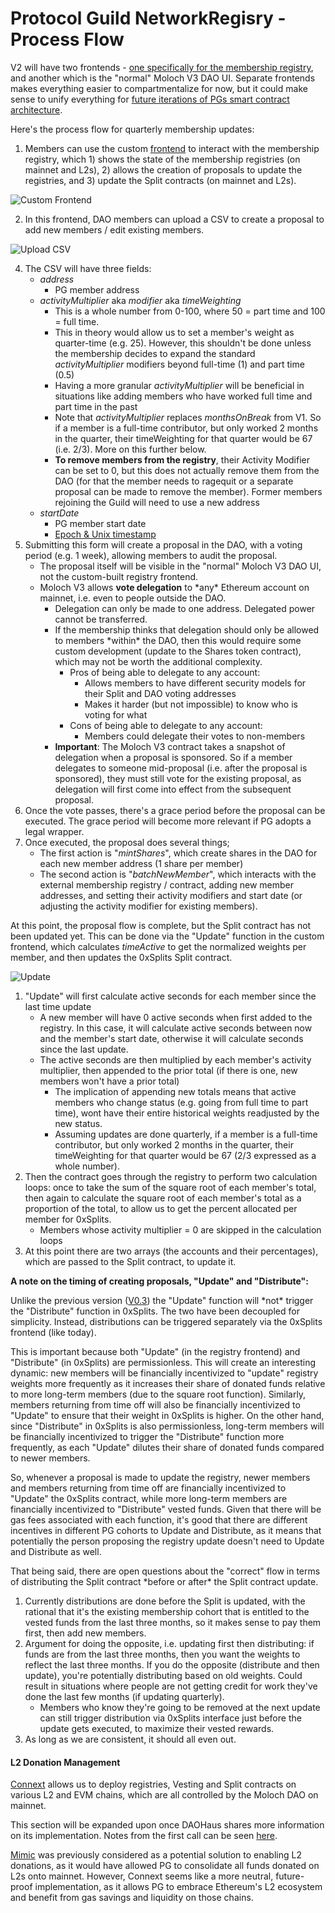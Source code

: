 # Protocol Guild NetworkRegisry - Process Flow

V2 will have two frontends -
[one specifically for the membership registry](https://ipfs.io/ipfs/bafybeia4o2lfias2kfnxmvsdoerxvtnrgurjk5gwhchmfnty6ph3xeptnq/#/),
and another which is the "normal" Moloch V3 DAO UI. Separate frontends makes everything easier to compartmentalize for
now, but it could make sense to unify everything for
[future iterations of PGs smart contract architecture](https://docs.google.com/document/d/1BL8MaCCrrqjdIfpaZnvlp6IEZc0y1uxVr97qJ3MaqDo/edit).

Here's the process flow for quarterly membership updates:

1. Members can use the custom
   [frontend](https://ipfs.io/ipfs/bafybeia4o2lfias2kfnxmvsdoerxvtnrgurjk5gwhchmfnty6ph3xeptnq/#/) to interact with the
   membership registry, which 1) shows the state of the membership registries (on mainnet and L2s), 2) allows the
   creation of proposals to update the registries, and 3) update the Split contracts (on mainnet and L2s).

![Custom Frontend](https://github.com/cheeky-gorilla/protocol-guild-contracts/assets/76262359/dd5f1f4c-8c9d-4a4f-9afd-f751322ff613)

2. In this frontend, DAO members can upload a CSV to create a proposal to add new members / edit existing members.

![Upload CSV](https://github.com/cheeky-gorilla/protocol-guild-contracts/assets/76262359/cdf6be7c-96e7-4b9c-a55c-0bb8bbc0144d)

4. The CSV will have three fields:
   - _address_
     - PG member address
   - _activityMultiplier_ aka _modifier_ aka _timeWeighting_
     - This is a whole number from 0-100, where 50 = part time and 100 = full time.
     - This in theory would allow us to set a member's weight as quarter-time (e.g. 25). However, this shouldn't be done
       unless the membership decides to expand the standard _activityMultiplier_ modifiers beyond full-time (1) and part
       time (0.5)
     - Having a more granular _activityMultiplier_ will be beneficial in situations like adding members who have worked
       full time and part time in the past
     - Note that _activityMultiplier_ replaces _monthsOnBreak_ from V1. So if a member is a full-time contributor, but
       only worked 2 months in the quarter, their timeWeighting for that quarter would be 67 (i.e. 2/3). More on this
       further below.
     - **To remove members from the registry**, their Activity Modifier can be set to 0, but this does not actually
       remove them from the DAO (for that the member needs to ragequit or a separate proposal can be made to remove the
       member). Former members rejoining the Guild will need to use a new address
   - _startDate_
     - PG member start date
     - [Epoch & Unix timestamp](https://www.epochconverter.com/)
5. Submitting this form will create a proposal in the DAO, with a voting period (e.g. 1 week), allowing members to audit
   the proposal.
   - The proposal itself will be visible in the "normal" Moloch V3 DAO UI, not the custom-built registry frontend.
   - Moloch V3 allows **vote delegation** to \*any\* Ethereum account on mainnet, i.e. even to people outside the DAO.
     - Delegation can only be made to one address. Delegated power cannot be transferred.
     - If the membership thinks that delegation should only be allowed to members \*within\* the DAO, then this would
       require some custom development (update to the Shares token contract), which may not be worth the additional
       complexity.
       - Pros of being able to delegate to any account:
         - Allows members to have different security models for their Split and DAO voting addresses
         - Makes it harder (but not impossible) to know who is voting for what
       - Cons of being able to delegate to any account:
         - Members could delegate their votes to non-members
     - **Important**: The Moloch V3 contract takes a snapshot of delegation when a proposal is sponsored. So if a member
       delegates to someone mid-proposal (i.e. after the proposal is sponsored), they must still vote for the existing
       proposal, as delegation will first come into effect from the subsequent proposal.
6. Once the vote passes, there's a grace period before the proposal can be executed. The grace period will become more
   relevant if PG adopts a legal wrapper.
7. Once executed, the proposal does several things;
   - The first action is "_mintShares_", which create shares in the DAO for each new member address (1 share per member)
   - The second action is "_batchNewMember_", which interacts with the external membership registry / contract, adding
     new member addresses, and setting their activity modifiers and start date (or adjusting the activity modifier for
     existing members).

At this point, the proposal flow is complete, but the Split contract has not been updated yet. This can be done via the
"Update" function in the custom frontend, which calculates _timeActive_ to get the normalized weights per member, and
then updates the 0xSplits Split contract.

![Update](https://github.com/cheeky-gorilla/protocol-guild-contracts/assets/76262359/7704e136-dbe4-4492-9ac8-205d52df5ac1)

1. "Update" will first calculate active seconds for each member since the last time update
   - A new member will have 0 active seconds when first added to the registry. In this case, it will calculate active
     seconds between now and the member's start date, otherwise it will calculate seconds since the last update.
   - The active seconds are then multiplied by each member's activity multiplier, then appended to the prior total (if
     there is one, new members won't have a prior total)
     - The implication of appending new totals means that active members who change status (e.g. going from full time to
       part time), wont have their entire historical weights readjusted by the new status.
     - Assuming updates are done quarterly, if a member is a full-time contributor, but only worked 2 months in the
       quarter, their timeWeighting for that quarter would be 67 (2/3 expressed as a whole number).
2. Then the contract goes through the registry to perform two calculation loops: once to take the sum of the square root
   of each member's total, then again to calculate the square root of each member's total as a proportion of the total,
   to allow us to get the percent allocated per member for 0xSplits.
   - Members whose activity multiplier = 0 are skipped in the calculation loops
3. At this point there are two arrays (the accounts and their percentages), which are passed to the Split contract, to
   update it.

**A note on the timing of creating proposals, "Update" and "Distribute":**

Unlike the previous version
([V0.3](https://docs.google.com/document/d/1IVgZlVK8147dDb0kv9OOdGNbQH1eAvh2WcHqU_69l_k/edit)) the "Update" function
will \*not\* trigger the "Distribute" function in 0xSplits. The two have been decoupled for simplicity. Instead,
distributions can be triggered separately via the 0xSplits frontend (like today).

This is important because both "Update" (in the registry frontend) and "Distribute" (in 0xSplits) are permissionless.
This will create an interesting dynamic: new members will be financially incentivized to "update" registry weights more
frequently as it increases their share of donated funds relative to more long-term members (due to the square root
function). Similarly, members returning from time off will also be financially incentivized to "Update" to ensure that
their weight in 0xSplits is higher. On the other hand, since "Distribute" in 0xSplits is also permissionless, long-term
members will be financially incentivized to trigger the "Distribute" function more frequently, as each "Update" dilutes
their share of donated funds compared to newer members.

So, whenever a proposal is made to update the registry, newer members and members returning from time off are
financially incentivized to "Update" the 0xSplits contract, while more long-term members are financially incentivized to
"Distribute" vested funds. Given that there will be gas fees associated with each function, it's good that there are
different incentives in different PG cohorts to Update and Distribute, as it means that potentially the person proposing
the registry update doesn't need to Update and Distribute as well.

That being said, there are open questions about the "correct" flow in terms of distributing the Split contract \*before
or after\* the Split contract update.

1. Currently distributions are done before the Split is updated, with the rational that it's the existing membership
   cohort that is entitled to the vested funds from the last three months, so it makes sense to pay them first, then add
   new members.
2. Argument for doing the opposite, i.e. updating first then distributing: if funds are from the last three months, then
   you want the weights to reflect the last three months. If you do the opposite (distribute and then update), you're
   potentially distributing based on old weights. Could result in situations where people are not getting credit for
   work they've done the last few months (if updating quarterly).
   - Members who know they're going to be removed at the next update can still trigger distribution via 0xSplits
     interface just before the update gets executed, to maximize their vested rewards.
3. As long as we are consistent, it should all even out.

#### L2 Donation Management

[Connext](https://www.connext.network/) allows us to deploy registries, Vesting and Split contracts on various L2 and
EVM chains, which are all controlled by the Moloch DAO on mainnet.

This section will be expanded upon once DAOHaus shares more information on its implementation. Notes from the first call
can be seen [here](https://docs.google.com/document/d/1PB9VQzBhvVpnbRwEFXWwBhv26y3xecFIrQFY3JLRIQU/edit#).

[Mimic](https://mimic.fi/) was previously considered as a potential solution to enabling L2 donations, as it would have
allowed PG to consolidate all funds donated on L2s onto mainnet. However, Connext seems like a more neutral,
future-proof implementation, as it allows PG to embrace Ethereum's L2 ecosystem and benefit from gas savings and
liquidity on those chains.
